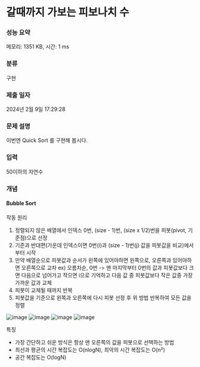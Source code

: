 # 갈때까지 가보는 피보나치 수


### 성능 요약

메모리: 1351 KB, 시간: 1 ms

### 분류

구현

### 제출 일자

2024년 2월 9일 17:29:28

### 문제 설명

<p>이번엔 Quick Sort 를 구현해 봅시다.</p>

### 입력

 <p>50이하의 자연수</p>

### 개념

#### Bubble Sort

 <p>작동 원리</p>  

 1. 정렬되지 않은 배열에서 인덱스 0번, (size - 1)번, (size x 1/2)번을 피봇(pivot, 기준점)으로 선정
 2. 기준과 반대편(가운데 인덱스이면 0번(i)과 (size - 1)번(j) 값을 피봇값을 비교)에서 부터 시작
 3. 만약 배열순으로 피봇값과 순서가 왼쪽에 있어야하면 왼쪽으로, 오른쪽과 있어야하면 오른쪽으로 교차
    ex) 오름차순, 0번 -> 맨 마지막부터 0번의 값과 피봇값보다 크면 다음으로 넘어가고 작으면 i으로 기억하고 다음 값 중 피봇값보다 작은 값중 가장 가까운                         값과 교체
 4. 피봇이 교체될 때까지 반복
 5. 피봇값을 기준으로 왼쪽과 오른쪽에 다시 피봇 선정 후 위 방법 반복하여 모든 값을 정렬

![image](https://github.com/21dbwls12/TIL/assets/139525941/16f46454-2eb1-486c-ae2d-62bbae0d2e26)
![image](https://github.com/21dbwls12/TIL/assets/139525941/b3c01170-570b-435f-aa3f-89a06838befa)
![image](https://github.com/21dbwls12/TIL/assets/139525941/b8c25575-2fa5-4fed-8722-a3b026c0deb5)
![image](https://github.com/21dbwls12/TIL/assets/139525941/9c761e7e-2e5e-487c-9e46-ae70c02d2268)

<p>특징</p>

- 가장 간단하고 쉬운 방식은 항상 맨 오른쪽의 값을 피봇으로 선택하는 방법
- 최선과 평균의 시간 복잡도는 O(nlogN), 최악의 시간 복잡도는 O(n²)
- 공간 복잡도는 O(logN)
